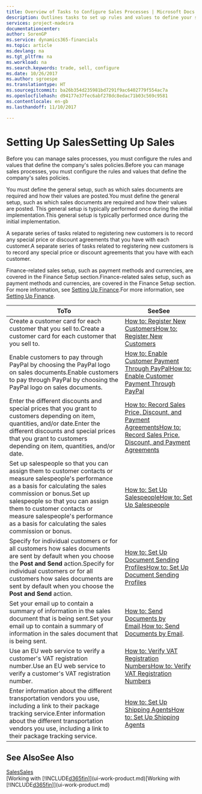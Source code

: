 ```yaml
---
title: Overview of Tasks to Configure Sales Processes | Microsoft Docs
description: Outlines tasks to set up rules and values to define your sales policies and processes.
services: project-madeira
documentationcenter: 
author: SorenGP
ms.service: dynamics365-financials
ms.topic: article
ms.devlang: na
ms.tgt_pltfrm: na
ms.workload: na
ms.search.keywords: trade, sell, configure
ms.date: 10/26/2017
ms.author: sgroespe
ms.translationtype: HT
ms.sourcegitcommit: ba26b354d235981bd7291f9ac6402779f554ac7a
ms.openlocfilehash: d94177e37fec6abf278dc8edac71b03c569c9581
ms.contentlocale: en-gb
ms.lasthandoff: 11/10/2017

---
```

# <a name="setting-up-sales"></a><span data-ttu-id="358e9-103">Setting Up Sales</span><span class="sxs-lookup"><span data-stu-id="358e9-103">Setting Up Sales</span></span>
<span data-ttu-id="358e9-104">Before you can manage sales processes, you must configure the rules and values that define the company's sales policies.</span><span class="sxs-lookup"><span data-stu-id="358e9-104">Before you can manage sales processes, you must configure the rules and values that define the company's sales policies.</span></span>

<span data-ttu-id="358e9-105">You must define the general setup, such as which sales documents are required and how their values are posted.</span><span class="sxs-lookup"><span data-stu-id="358e9-105">You must define the general setup, such as which sales documents are required and how their values are posted.</span></span> <span data-ttu-id="358e9-106">This general setup is typically performed once during the initial implementation.</span><span class="sxs-lookup"><span data-stu-id="358e9-106">This general setup is typically performed once during the initial implementation.</span></span>

<span data-ttu-id="358e9-107">A separate series of tasks related to registering new customers is to record any special price or discount agreements that you have with each customer.</span><span class="sxs-lookup"><span data-stu-id="358e9-107">A separate series of tasks related to registering new customers is to record any special price or discount agreements that you have with each customer.</span></span>

<span data-ttu-id="358e9-108">Finance-related sales setup, such as payment methods and currencies, are covered in the Finance Setup section.</span><span class="sxs-lookup"><span data-stu-id="358e9-108">Finance-related sales setup, such as payment methods and currencies, are covered in the Finance Setup section.</span></span> <span data-ttu-id="358e9-109">For more information, see [Setting Up Finance](finance-setup-finance.md).</span><span class="sxs-lookup"><span data-stu-id="358e9-109">For more information, see [Setting Up Finance](finance-setup-finance.md).</span></span>

| <span data-ttu-id="358e9-110">To</span><span class="sxs-lookup"><span data-stu-id="358e9-110">To</span></span> | <span data-ttu-id="358e9-111">See</span><span class="sxs-lookup"><span data-stu-id="358e9-111">See</span></span> |
| --- | --- |
| <span data-ttu-id="358e9-112">Create a customer card for each customer that you sell to.</span><span class="sxs-lookup"><span data-stu-id="358e9-112">Create a customer card for each customer that you sell to.</span></span> |[<span data-ttu-id="358e9-113">How to: Register New Customers</span><span class="sxs-lookup"><span data-stu-id="358e9-113">How to: Register New Customers</span></span>](sales-how-register-new-customers.md) |
| <span data-ttu-id="358e9-114">Enable customers to pay through PayPal by choosing the PayPal logo on sales documents.</span><span class="sxs-lookup"><span data-stu-id="358e9-114">Enable customers to pay through PayPal by choosing the PayPal logo on sales documents.</span></span> |[<span data-ttu-id="358e9-115">How to: Enable Customer Payment Through PayPal</span><span class="sxs-lookup"><span data-stu-id="358e9-115">How to: Enable Customer Payment Through PayPal</span></span>](sales-how-enable-payment-service-extensions.md) |
| <span data-ttu-id="358e9-116">Enter the different discounts and special prices that you grant to customers depending on item, quantities, and/or date.</span><span class="sxs-lookup"><span data-stu-id="358e9-116">Enter the different discounts and special prices that you grant to customers depending on item, quantities, and/or date.</span></span> |[<span data-ttu-id="358e9-117">How to: Record Sales Price, Discount, and Payment Agreements</span><span class="sxs-lookup"><span data-stu-id="358e9-117">How to: Record Sales Price, Discount, and Payment Agreements</span></span>](sales-how-record-sales-price-discount-payment-agreements.md) |
| <span data-ttu-id="358e9-118">Set up salespeople so that you can assign them to customer contacts or measure salespeople's performance as a basis for calculating the sales commission or bonus.</span><span class="sxs-lookup"><span data-stu-id="358e9-118">Set up salespeople so that you can assign them to customer contacts or measure salespeople's performance as a basis for calculating the sales commission or bonus.</span></span> |[<span data-ttu-id="358e9-119">How to: Set Up Salespeople</span><span class="sxs-lookup"><span data-stu-id="358e9-119">How to: Set Up Salespeople</span></span>](sales-how-setup-salespeople.md) |
| <span data-ttu-id="358e9-120">Specify for individual customers or for all customers how sales documents are sent by default when you choose the **Post and Send** action.</span><span class="sxs-lookup"><span data-stu-id="358e9-120">Specify for individual customers or for all customers how sales documents are sent by default when you choose the **Post and Send** action.</span></span> |[<span data-ttu-id="358e9-121">How to: Set Up Document Sending Profiles</span><span class="sxs-lookup"><span data-stu-id="358e9-121">How to: Set Up Document Sending Profiles</span></span>](sales-how-setup-document-send-profiles.md) |
| <span data-ttu-id="358e9-122">Set your email up to contain a summary of information in the sales document that is being sent.</span><span class="sxs-lookup"><span data-stu-id="358e9-122">Set your email up to contain a summary of information in the sales document that is being sent.</span></span> |<span data-ttu-id="358e9-123">[How to: Send Documents by Email](ui-how-send-documents-email.md).</span><span class="sxs-lookup"><span data-stu-id="358e9-123">[How to: Send Documents by Email](ui-how-send-documents-email.md).</span></span> |
|<span data-ttu-id="358e9-124">Use an EU web service to verify a customer's VAT registration number.</span><span class="sxs-lookup"><span data-stu-id="358e9-124">Use an EU web service to verify a customer's VAT registration number.</span></span>|[<span data-ttu-id="358e9-125">How to: Verify VAT Registration Numbers</span><span class="sxs-lookup"><span data-stu-id="358e9-125">How to: Verify VAT Registration Numbers</span></span>](finance-setup-vat.md)|
|<span data-ttu-id="358e9-126">Enter information about the different transportation vendors you use, including a link to their package tracking service.</span><span class="sxs-lookup"><span data-stu-id="358e9-126">Enter information about the different transportation vendors you use, including a link to their package tracking service.</span></span>|[<span data-ttu-id="358e9-127">How to: Set Up Shipping Agents</span><span class="sxs-lookup"><span data-stu-id="358e9-127">How to: Set Up Shipping Agents</span></span>](sales-how-to-set-up-shipping-agents.md)|

## <a name="see-also"></a><span data-ttu-id="358e9-128">See Also</span><span class="sxs-lookup"><span data-stu-id="358e9-128">See Also</span></span>
[<span data-ttu-id="358e9-129">Sales</span><span class="sxs-lookup"><span data-stu-id="358e9-129">Sales</span></span>](sales-manage-sales.md)  
<span data-ttu-id="358e9-130">[Working with [!INCLUDE[d365fin](includes/d365fin_md.md)]](ui-work-product.md)</span><span class="sxs-lookup"><span data-stu-id="358e9-130">[Working with [!INCLUDE[d365fin](includes/d365fin_md.md)]](ui-work-product.md)</span></span>

